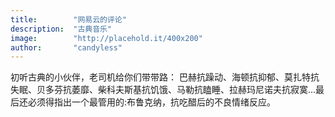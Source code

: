 ```yaml
---
title:        "网易云的评论"
description:  "古典音乐"
image:        "http://placehold.it/400x200"
author:       "candyless"
---
```


初听古典的小伙伴，老司机给你们带带路：
 巴赫抗躁动、海顿抗抑郁、莫扎特抗失眠、贝多芬抗萎靡、柴科夫斯基抗饥饿、马勒抗瞌睡、拉赫玛尼诺夫抗寂寞...最后还必须得指出一个最管用的:布鲁克纳，抗吃醋后的不良情绪反应。
